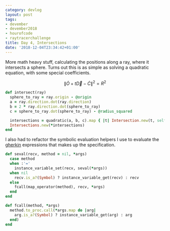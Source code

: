 ```yaml
---
category: devlog
layout: post
tags:
- devember
- devember2018
- hourofcode
- raytracerchallenge
title: Day 4, Intersections
date: '2018-12-04T23:34:42+01:00'
---
```

More math heavy stuff, calculating the positions along a ray, where it intersects a sphere. Turns out this is as simple as solving a quadratic equation, with some special coefficients.

$$\|\dot{O} + t\overrightarrow{D} - \dot{C}\|^2 = R^2$$

```ruby
def intersect(ray)
  sphere_to_ray = ray.origin - @origin
  a = ray.direction.dot(ray.direction)
  b = 2 * ray.direction.dot(sphere_to_ray)
  c = sphere_to_ray.dot(sphere_to_ray) - @radius_squared

  intersections = quadratic(a, b, c).map { |t| Intersection.new(t, self) }
  Intersections.new(*intersections)
end
```

I also had to refactor the symbolic evaluation helpers I use to evaluate the [gherkin][] expressions that makes up the specification.

```ruby
def seval(recv, method = nil, *args)
  case method
  when :'='
    instance_variable_set(recv, seval(*args))
  when nil
    recv.is_a?(Symbol) ? instance_variable_get(recv) : recv
  else
    fcall(map_operator(method), recv, *args)
  end
end

def fcall(method, *args)
  method.to_proc.call(*args.map do |arg|
    arg.is_a?(Symbol) ? instance_variable_get(arg) : arg
  end)
end
```

[gherkin]: https://docs.cucumber.io/gherkin/reference/
